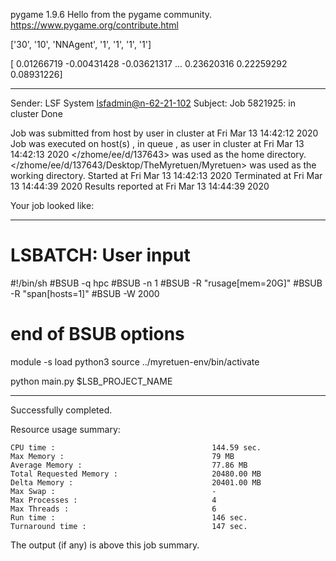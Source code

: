 pygame 1.9.6
Hello from the pygame community. https://www.pygame.org/contribute.html


 ['30', '10', 'NNAgent', '1', '1', '1', '1'] 







[ 0.01266719 -0.00431428 -0.03621317 ...  0.23620316  0.22259292
  0.08931226]

------------------------------------------------------------
Sender: LSF System <lsfadmin@n-62-21-102>
Subject: Job 5821925: <NNAgent7Test8> in cluster <dcc> Done

Job <NNAgent7Test8> was submitted from host <n-62-30-7> by user <s183905> in cluster <dcc> at Fri Mar 13 14:42:12 2020
Job was executed on host(s) <n-62-21-102>, in queue <hpc>, as user <s183905> in cluster <dcc> at Fri Mar 13 14:42:13 2020
</zhome/ee/d/137643> was used as the home directory.
</zhome/ee/d/137643/Desktop/TheMyretuen/Myretuen> was used as the working directory.
Started at Fri Mar 13 14:42:13 2020
Terminated at Fri Mar 13 14:44:39 2020
Results reported at Fri Mar 13 14:44:39 2020

Your job looked like:

------------------------------------------------------------
# LSBATCH: User input
#!/bin/sh
#BSUB -q hpc
#BSUB -n 1
#BSUB -R "rusage[mem=20G]"
#BSUB -R "span[hosts=1]"
#BSUB -W 2000
# end of BSUB options

module -s load python3
source ../myretuen-env/bin/activate

python main.py $LSB_PROJECT_NAME


------------------------------------------------------------

Successfully completed.

Resource usage summary:

    CPU time :                                   144.59 sec.
    Max Memory :                                 79 MB
    Average Memory :                             77.86 MB
    Total Requested Memory :                     20480.00 MB
    Delta Memory :                               20401.00 MB
    Max Swap :                                   -
    Max Processes :                              4
    Max Threads :                                6
    Run time :                                   146 sec.
    Turnaround time :                            147 sec.

The output (if any) is above this job summary.

